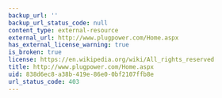 ```yaml
---
backup_url: ''
backup_url_status_code: null
content_type: external-resource
external_url: http://www.plugpower.com/Home.aspx
has_external_license_warning: true
is_broken: true
license: https://en.wikipedia.org/wiki/All_rights_reserved
title: http://www.plugpower.com/Home.aspx
uid: 838d6ec8-a38b-419e-86e0-0bf2107ffb8e
url_status_code: 403
---
```

